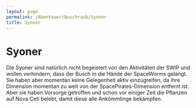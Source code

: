 ```yaml
---
layout: page
permalink: /Abenteuer/Buschraub/Syoner
title: Syoner
---
```


# Syoner

Die Syoner sind natürlich nicht begeistert von den Aktivitäten der SWIP und wollen verhindern, dass der Busch in die Hände der SpaceWorms gelangt. Sie haben aber momentan keine Gelegenheit aktiv einzugreifen, da ihre Dimension momentan zu weit von der SpacePirates-Dimension entfernt ist. Aber sie haben Vorsorge getroffen und schon vor einiger Zeit die Pflanzen auf Nova Ceti belebt, damit diese alle Ankömmlinge bekämpfen.
